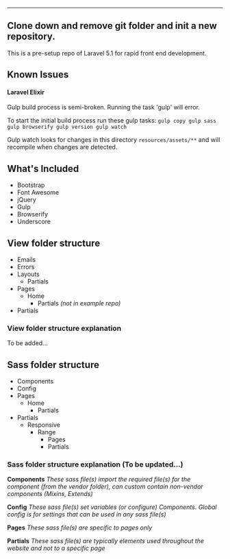 -----
Clone down and remove git folder and init a new repository.
-----

This is a pre-setup repo of Laravel 5.1 for rapid front end development.

## Known Issues ##
#### Laravel Elixir ####
Gulp build process is semi-broken. 
Running the task 'gulp' will error.

To start the initial build process run these gulp tasks:
`gulp copy
gulp sass
gulp browserify
gulp version
gulp watch`

Gulp watch looks for changes in this directory
`resources/assets/**`
and will recompile when changes are detected.


## What's Included ##
- Bootstrap
- Font Awesome
- jQuery
- Gulp
- Browserify
- Underscore

## View folder structure ##
- Emails
- Errors
- Layouts
    - Partials
- Pages
    - Home
        - Partials *(not in example repo)*
- Partials


### View folder structure explanation ###
To be added...


## Sass folder structure ##
- Components
- Config
- Pages
	- Home
		- Partials
- Partials
	- Responsive
		- Range
			- Pages
			- Partials

### Sass folder structure explanation (To be updated...) ###
**Components**
*These sass file(s) import the required file(s) for the component (from the vendor folder), can custom contain non-vendor components (Mixins, Extends)*

**Config**
*These sass file(s) set variables *(or configure)* Components. Global config is for settings that can be used in any sass file(s)*

**Pages**
*These sass file(s) are specific to pages only*

**Partials**
*These sass file(s) are typically elements used throughout the website and not to a specific page*